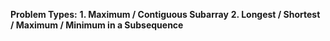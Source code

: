 **Problem Types:**
  **1. Maximum / Contiguous Subarray**
  **2. Longest / Shortest / Maximum / Minimum in a Subsequence**

